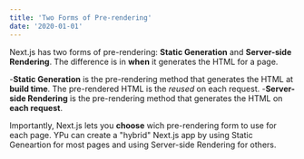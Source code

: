```yaml
---
title: 'Two Forms of Pre-rendering'
date: '2020-01-01'
---
```


Next.js has two forms of pre-rendering: **Static Generation** and **Server-side Rendering**. The difference is in **when** it generates the HTML for a page.

-**Static Generation** is the pre-rendering method that generates the HTML at **build time**. The pre-rendered HTML is the _reused_ on each request.
-**Server-side Rendering** is the pre-rendering method that generates the HTML on **each request**.

Importantly, Next.js lets you **choose** wich pre-rendering form to use for each page. YPu can create a "hybrid" Next.js app by using Static Geneartion for most pages and using Server-side Rendering for others.
